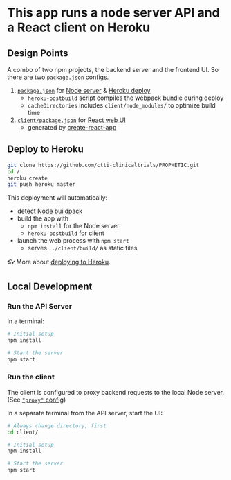 # This app runs a node server API and a React client on Heroku

## Design Points

A combo of two npm projects, the backend server and the frontend UI. So there are two `package.json` configs.

  1. [`package.json`](package.json) for [Node server](server/) & [Heroku deploy](https://devcenter.heroku.com/categories/deployment)
      * `heroku-postbuild` script compiles the webpack bundle during deploy
      * `cacheDirectories` includes `client/node_modules/` to optimize build time
  2. [`client/package.json`](client/package.json) for [React web UI](client/)
      * generated by [create-react-app](https://github.com/facebookincubator/create-react-app)

## Deploy to Heroku

```bash
git clone https://github.com/ctti-clinicaltrials/PROPHETIC.git
cd /
heroku create
git push heroku master
```

This deployment will automatically:

  * detect [Node buildpack](https://elements.heroku.com/buildpacks/heroku/heroku-buildpack-nodejs)
  * build the app with
    * `npm install` for the Node server
    * `heroku-postbuild` for client
  * launch the web process with `npm start`
    * serves `../client/build/` as static files

👓 More about [deploying to Heroku](https://devcenter.heroku.com/categories/deployment).

## Local Development

### Run the API Server

In a terminal:

```bash
# Initial setup
npm install

# Start the server
npm start
```

### Run the client

The client is configured to proxy backend requests to the local Node server. (See [`"proxy"` config](client/package.json))

In a separate terminal from the API server, start the UI:

```bash
# Always change directory, first
cd client/

# Initial setup
npm install

# Start the server
npm start
```
